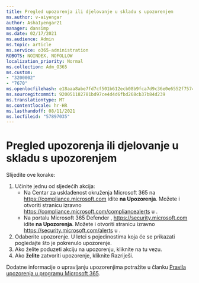 ```yaml
---
title: Pregled upozorenja ili djelovanje u skladu s upozorenjem
ms.author: v-aiyengar
author: AshaIyengar21
manager: dansimp
ms.date: 02/17/2021
ms.audience: Admin
ms.topic: article
ms.service: o365-administration
ROBOTS: NOINDEX, NOFOLLOW
localization_priority: Normal
ms.collection: Adm_O365
ms.custom:
- "3200002"
- "7670"
ms.openlocfilehash: e18aaa8abe7fd7cf501b612ecb08b9fca7d9c36e0e6552f75742beb770063e93
ms.sourcegitcommit: 920051182781bd97ce4d4d6fbd268cb37b84d239
ms.translationtype: MT
ms.contentlocale: hr-HR
ms.lasthandoff: 08/11/2021
ms.locfileid: "57897035"
---
```

# <a name="review-or-act-on-an-alert"></a>Pregled upozorenja ili djelovanje u skladu s upozorenjem

Slijedite ove korake:

1. Učinite jednu od sljedećih akcija:
   - Na Centar za usklađenost okruženja Microsoft 365 na <https://compliance.microsoft.com> idite **na Upozorenja**. Možete i otvoriti stranicu izravno <https://compliance.microsoft.com/compliancealerts> u .
   - Na portalu Microsoft 365 Defender , <https://security.microsoft.com> idite **na Upozorenja**. Možete i otvoriti stranicu izravno <https://security.microsoft.com/alerts> u .
2. Odaberite upozorenje. U letci s pojedinostima koja će se prikazati pogledajte što je pokrenulo upozorenje.
3. Ako želite poduzeti akciju na upozorenju, kliknite na tu vezu.
4. Ako **želite** zatvoriti upozorenje, kliknite Razriješi.

Dodatne informacije o upravljanju upozorenjima potražite u članku [Pravila upozorenja u programu Microsoft 365](https://docs.microsoft.com/microsoft-365/compliance/alert-policies).
